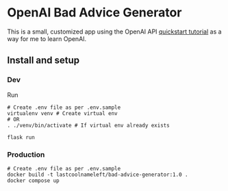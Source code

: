 # OpenAI Bad Advice Generator

This is a small, customized app using the OpenAI API [quickstart tutorial](https://beta.openai.com/docs/quickstart) as a way for me to learn OpenAI.

## Install and setup


### Dev

Run 
```
# Create .env file as per .env.sample
virtualenv venv # Create virtual env
# OR
. ./venv/bin/activate # If virtual env already exists

flask run
```

### Production
```
# Create .env file as per .env.sample
docker build -t lastcoolnameleft/bad-advice-generator:1.0 .
docker compose up
```